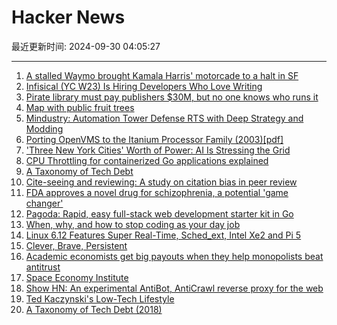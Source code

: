 # Hacker News

最近更新时间: 2024-09-30 04:05:27

--- 
1. [A stalled Waymo brought Kamala Harris' motorcade to a halt in SF](https://sfstandard.com/2024/09/28/waymo-halts-kamala-harris-san-francisco-motorcade/) 
2. [Infisical (YC W23) Is Hiring Developers Who Love Writing](https://www.ycombinator.com/companies/infisical/jobs/snlbWtr-technical-content-marketer) 
3. [Pirate library must pay publishers $30M, but no one knows who runs it](https://arstechnica.com/tech-policy/2024/09/pirate-library-must-pay-publishers-30m-but-no-one-knows-who-runs-it/) 
4. [Map with public fruit trees](https://mundraub.org/map) 
5. [Mindustry: Automation Tower Defense RTS with Deep Strategy and Modding](https://github.com/Anuken/Mindustry) 
6. [Porting OpenVMS to the Itanium Processor Family (2003)[pdf]](https://de.openvms.org/TUD2004/Itanium.PDF) 
7. ['Three New York Cities' Worth of Power: AI Is Stressing the Grid](https://www.wsj.com/business/energy-oil/ai-data-center-boom-spurs-race-to-find-power-87cf39dd) 
8. [CPU Throttling for containerized Go applications explained](https://kanishk.io/posts/cpu-throttling-in-containerized-go-apps/) 
9. [A Taxonomy of Tech Debt](https://technology.riotgames.com/news/taxonomy-tech-debt) 
10. [Cite-seeing and reviewing: A study on citation bias in peer review](https://journals.plos.org/plosone/article?id=10.1371/journal.pone.0283980) 
11. [FDA approves a novel drug for schizophrenia, a potential 'game changer'](https://www.washingtonpost.com/business/2024/09/26/fda-antipsychotic-mental-illness-alzheimers/) 
12. [Pagoda: Rapid, easy full-stack web development starter kit in Go](https://github.com/mikestefanello/pagoda) 
13. [When, why, and how to stop coding as your day job](https://kevingoldsmith.substack.com/p/when-why-and-how-to-stop-coding-as) 
14. [Linux 6.12 Features Super Real-Time, Sched_ext, Intel Xe2 and Pi 5](https://www.phoronix.com/review/linux-612-features#google_vignette) 
15. [Clever, Brave, Persistent](https://camhashemi.com/posts/clever-brave-persistent) 
16. [Academic economists get big payouts when they help monopolists beat antitrust](https://pluralistic.net/2024/09/25/epistemological-chaos/#incentives-matter) 
17. [Space Economy Institute](https://spaceeconomyinstitute.com/master-in-space-economy/) 
18. [Show HN: An experimental AntiBot, AntiCrawl reverse proxy for the web](https://github.com/pulkitsharma07/OnlyHumans-Proxy) 
19. [Ted Kaczynski's Low-Tech Lifestyle](https://www.thetedkarchive.com/library/ted-kaczynski-ted-kaczynski-s-low-tech-lifestyle) 
20. [A Taxonomy of Tech Debt (2018)](https://technology.riotgames.com/news/taxonomy-tech-debt) 
